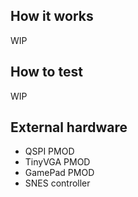 <!---

This file is used to generate your project datasheet. Please fill in the information below and delete any unused
sections.

You can also include images in this folder and reference them in the markdown. Each image must be less than
512 kb in size, and the combined size of all images must be less than 1 MB.
-->

## How it works

WIP

## How to test

WIP

## External hardware

- QSPI PMOD
- TinyVGA PMOD
- GamePad PMOD
- SNES controller
